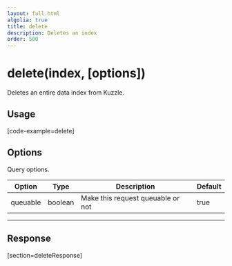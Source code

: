 ```yaml
---
layout: full.html
algolia: true
title: delete
description: Deletes an index
order: 500
---
```


# delete(index, [options])

Deletes an entire data index from Kuzzle.

## Usage

[code-example=delete]

## Options

Query options.

| Option | Type | Description | Default
|--------|------|-------------|---------
| queuable | boolean | Make this request queuable or not  | true

---

## Response

[section=deleteResponse]
